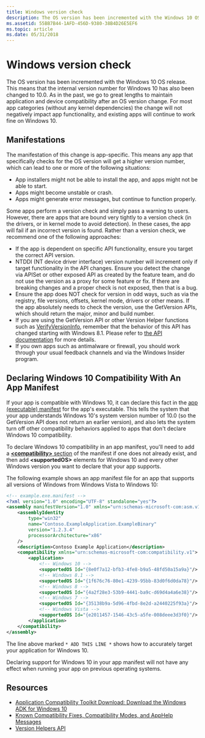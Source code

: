 ```yaml
---
title: Windows version check
description: The OS version has been incremented with the Windows 10 OS release.
ms.assetid: 55BB7B44-1AFD-456D-9380-38B4D26E5EF6
ms.topic: article
ms.date: 05/31/2018
---
```


# Windows version check

The OS version has been incremented with the Windows 10 OS release. This means that the internal version number for Windows 10 has also been changed to 10.0. As in the past, we go to great lengths to maintain application and device compatibility after an OS version change. For most app categories (without any kernel dependencies) the change will not negatively impact app functionality, and existing apps will continue to work fine on Windows 10.

## Manifestations

The manifestation of this change is app-specific. This means any app that specifically checks for the OS version will get a higher version number, which can lead to one or more of the following situations:

-   App installers might not be able to install the app, and apps might not be able to start.
-   Apps might become unstable or crash.
-   Apps might generate error messages, but continue to function properly.

Some apps perform a version check and simply pass a warning to users. However, there are apps that are bound very tightly to a version check (in the drivers, or in kernel mode to avoid detection). In these cases, the app will fail if an incorrect version is found. Rather than a version check, we recommend one of the following approaches:

-   If the app is dependent on specific API functionality, ensure you target the correct API version.
-   NTDDI (NT device driver interface) version number will increment only if target functionality in the API changes. Ensure you detect the change via APISet or other exposed API as created by the feature team, and do not use the version as a proxy for some feature or fix. If there are breaking changes and a proper check is not exposed, then that is a bug.
-   Ensure the app does NOT check for version in odd ways, such as via the registry, file versions, offsets, kernel mode, drivers or other means. If the app absolutely needs to check the version, use the GetVersion APIs, which should return the major, minor and build number.
-   If you are using the GetVersion API or other Version Helper functions such as [VerifyVersionInfo](https://docs.microsoft.com/windows/desktop/api/winbase/nf-winbase-verifyversioninfoa), remember that the behavior of this API has changed starting with Windows 8.1. Please refer to [the API documentation](../SysInfo/version-helper-apis.md) for more details.
-   If you own apps such as antimalware or firewall, you should work through your usual feedback channels and via the Windows Insider program.

## Declaring Windows 10 Compatibility With An App Manifest

If your app is compatible with Windows 10, it can declare this fact in the [app (executable) manifest](/windows/compatibility/application-executable-manifest) for the app's executable. This tells the system that your app understands Windows 10's system version number of 10.0 (so the GetVersion API does not return an earlier version), and also lets the system turn off other compatibility behaviors applied to apps that don't declare Windows 10 compatibility.

To declare Windows 10 compatibility in an app manifest, you'll need to add a [**&lt;compatibility&gt;** section](../SbsCs/application-manifests.md#compatibility) of the manifest if one does not already exist, and then add **&lt;supportedOS&gt;** elements for Windows 10 and every other Windows version you want to declare that your app supports.

The following example shows an app manifest file for an app that supports all versions of Windows from Windows Vista to Windows 10:

```XML
<!-- example.exe.manifest -->
<?xml version="1.0" encoding="UTF-8" standalone="yes"?>
<assembly manifestVersion="1.0" xmlns="urn:schemas-microsoft-com:asm.v1" xmlns:asmv3="urn:schemas-microsoft-com:asm.v3">
    <assemblyIdentity
        type="win32"
        name="Contoso.ExampleApplication.ExampleBinary"
        version="1.2.3.4"
        processorArchitecture="x86"
    />
    <description>Contoso Example Application</description>
    <compatibility xmlns="urn:schemas-microsoft-com:compatibility.v1">
        <application>
            <!-- Windows 10 -->
            <supportedOS Id="{8e0f7a12-bfb3-4fe8-b9a5-48fd50a15a9a}"/> <!-- * ADD THIS LINE * -->
            <!-- Windows 8.1 -->
            <supportedOS Id="{1f676c76-80e1-4239-95bb-83d0f6d0da78}"/>
            <!-- Windows 8 -->
            <supportedOS Id="{4a2f28e3-53b9-4441-ba9c-d69d4a4a6e38}"/>
            <!-- Windows 7 -->
            <supportedOS Id="{35138b9a-5d96-4fbd-8e2d-a2440225f93a}"/>
            <!-- Windows Vista -->
            <supportedOS Id="{e2011457-1546-43c5-a5fe-008deee3d3f0}"/> 
        </application>
    </compatibility>
</assembly>
```

The line above marked `* ADD THIS LINE *` shows how to accurately target your application for Windows 10.

Declaring support for Windows 10 in your app manifest will not have any effect when running your app on previous operating systems.

## Resources

-   [Application Compatibility Toolkit Download: Download the Windows ADK for Windows 10](https://go.microsoft.com/fwlink/p/?LinkId=526740)
-   [Known Compatibility Fixes, Compatibility Modes, and AppHelp Messages](https://technet.microsoft.com/library/cc765984.aspx)
-   [Version Helpers API](https://msdn.microsoft.com/library/windows/desktop/dn424972(v=vs.85).aspx)
